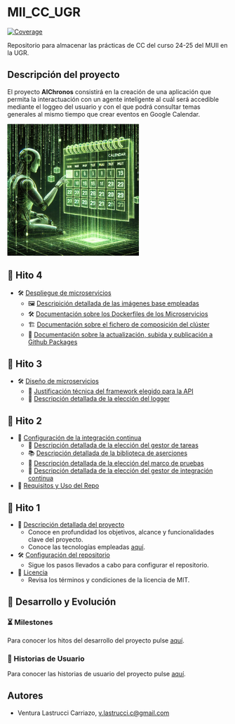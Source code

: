 # MII_CC_UGR
[![Coverage](https://codecov.io/gh/v-lastrucci-c/MII_CC_UGR/branch/main/graph/badge.svg)](https://codecov.io/gh/v-lastrucci-c/MII_CC_UGR)

Repositorio para almacenar las prácticas de CC del curso 24-25 del MUII en la UGR.

## Descripción del proyecto
El proyecto **AIChronos** consistirá en la creación de una aplicación que permita la interactuación con un agente inteligente al cuál será accedible mediante el loggeo del usuario y con el que podrá consultar temas generales al mismo tiempo que crear eventos en Google Calendar.

<img src="./imgs/logo.png" alt="Logo" width="300" />

## 📍 Hito 4
- 🛠️ [Despliegue de microservicios](./docs/hito4.md)
    - 🖼️ [Descripición detallada de las imágenes base empleadas](./docs/hito4/github_packages.md)
    - 🛠️ [Documentación sobre los Dockerfiles de los Microservicios](./docs/hito4/dockerfiles.md)
    - 🏗️ [Documentación sobre el fichero de composición del clúster](./docs/hito4/compose.md)
    - 🚀 [Documentación sobre la actualización, subida y publicación a Github Packages](./docs/hito4/github_packages.md)

## 📍 Hito 3
- 🛠️ [Diseño de microservicios](./docs/hito3.md)
    - 📑 [Justificación técnica del framework elegido para la API](./docs/hito1/tecnologies.md)
    - 📝 [Descripción detallada de la elección del logger](./docs/hito3/logger.md)

## 📍 Hito 2
- 🔧 [Configuración de la integración continua](./docs/hito2.md)
    - 📝 [Descripción detallada de la elección del gestor de tareas](./docs/hito2/tasks_manager.md)
    - 📚 [Descripción detallada de la biblioteca de aserciones](./docs/hito2/assertion_library.md)
    - 🧪 [Descripción detallada de la elección del marco de pruebas](./docs/hito2/testing_framework.md)
    - 🔄 [Descripción detallada de la elección del gestor de integración continua](./docs/hito2/continous_integration.md)
- 📂 [Requisitos y Uso del Repo](./docs/hito2/repo_usage.md)

## 📍 Hito 1
- 📄 [Descripción detallada del proyecto](./docs/hito1.md)
    - Conoce en profundidad los objetivos, alcance y funcionalidades clave del proyecto.
    - Conoce las tecnologías empleadas [aquí](./docs/hito1/tecnologies.md).
- 🛠️ [Configuración del repositorio](./docs/hito1/config_repo.md)
    - Sigue los pasos llevados a cabo para configurar el repositorio.
- 📜 [Licencia](./LICENSE)
    - Revisa los términos y condiciones de la licencia de MIT.

## 🚀 Desarrollo y Evolución
### ⏳ Milestones
Para conocer los hitos del desarrollo del proyecto pulse [aquí](./docs/hito1/milestones.md).

### 👤 Historias de Usuario
Para conocer las historias de usuario del proyecto pulse [aquí](./docs/hito1/hu.md).


## Autores
- Ventura Lastrucci Carriazo, v.lastrucci.c@gmail.com
